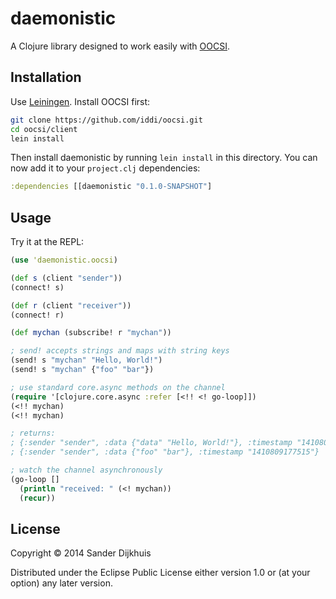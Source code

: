 # daemonistic

A Clojure library designed to work easily with [OOCSI](https://github.com/iddi/oocsi).

## Installation

Use [Leiningen](http://leiningen.org/). Install OOCSI first:

```sh
git clone https://github.com/iddi/oocsi.git
cd oocsi/client
lein install
```

Then install daemonistic by running `lein install` in this directory.
You can now add it to your `project.clj` dependencies:

```clj
:dependencies [[daemonistic "0.1.0-SNAPSHOT"]
```

## Usage

Try it at the REPL:

```clj
(use 'daemonistic.oocsi)

(def s (client "sender"))
(connect! s)

(def r (client "receiver"))
(connect! r)

(def mychan (subscribe! r "mychan"))

; send! accepts strings and maps with string keys
(send! s "mychan" "Hello, World!")
(send! s "mychan" {"foo" "bar"})

; use standard core.async methods on the channel
(require '[clojure.core.async :refer [<!! <! go-loop]])
(<!! mychan)
(<!! mychan)

; returns:
; {:sender "sender", :data {"data" "Hello, World!"}, :timestamp "1410809172930"}
; {:sender "sender", :data {"foo" "bar"}, :timestamp "1410809177515"}

; watch the channel asynchronously
(go-loop []
  (println "received: " (<! mychan))
  (recur))
```

## License

Copyright © 2014 Sander Dijkhuis

Distributed under the Eclipse Public License either version 1.0 or (at
your option) any later version.
